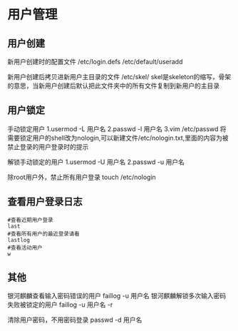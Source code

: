 # 用户管理



## 用户创建

新用户创建时的配置文件
/etc/login.defs /etc/default/useradd

新用户创建后拷贝进新用户主目录的文件
/etc/skel/	skel是skeleton的缩写，骨架的意思，当新用户创建后默认把此文件夹中的所有文件复制到新用户的主目录



## 用户锁定

手动锁定用户
1.usermod -L 用户名
2.passwd -l 用户名
3.vim /etc/passwd
  将需要锁定用户的shell改为nologin,可以新建文件/etc/nologin.txt,里面的内容为被禁止登录的用户登录时的提示

解锁手动锁定的用户
1.usermod -U 用户名
2.passwd -u 用户名



除root用户外，禁止所有用户登录
touch /etc/nologin



## 查看用户登录日志

```shell
#查看近期用户登录
last
#查看所有用户的最近登录请看
lastlog
#查看活动用户
w
```





## 其他

银河麒麟查看输入密码错误的用户
faillog -u 用户名
银河麒麟解锁多次输入密码失败被锁定的用户
faillog -u 用户名 -r



清除用户密码，不用密码登录
passwd -d 用户名

